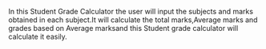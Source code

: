 In this Student Grade Calculator the user will input the subjects and marks obtained in each subject.It will calculate the total marks,Average marks and grades based on Average marksand this Student grade calculator will calculate it easily.
